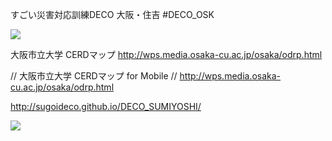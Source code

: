すごい災害対応訓練DECO 大阪・住吉
#DECO_OSK

<img src="https://cloud.githubusercontent.com/assets/416977/12873568/0ba5cab6-ce04-11e5-91ca-9e8371b31ee5.jpg" >


大阪市立大学 CERDマップ
http://wps.media.osaka-cu.ac.jp/osaka/odrp.html

// 大阪市立大学 CERDマップ for Mobile
// http://wps.media.osaka-cu.ac.jp/osaka/odrp.html


http://sugoideco.github.io/DECO_SUMIYOSHI/


<img src="https://cloud.githubusercontent.com/assets/416977/12873556/81728df2-ce03-11e5-889a-d1f59623bd58.png">
